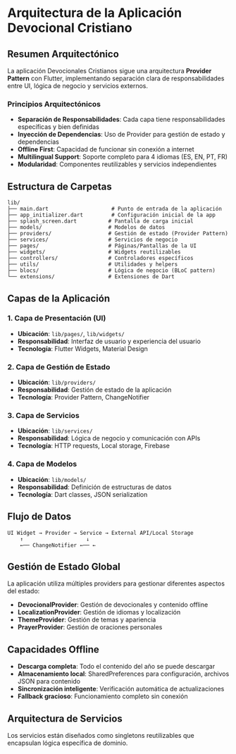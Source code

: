 # Arquitectura de la Aplicación Devocional Cristiano

## Resumen Arquitectónico

La aplicación Devocionales Cristianos sigue una arquitectura **Provider Pattern** con Flutter, implementando separación clara de responsabilidades entre UI, lógica de negocio y servicios externos.

### Principios Arquitectónicos

- **Separación de Responsabilidades**: Cada capa tiene responsabilidades específicas y bien definidas
- **Inyección de Dependencias**: Uso de Provider para gestión de estado y dependencias
- **Offline First**: Capacidad de funcionar sin conexión a internet
- **Multilingual Support**: Soporte completo para 4 idiomas (ES, EN, PT, FR)
- **Modularidad**: Componentes reutilizables y servicios independientes

## Estructura de Carpetas

```
lib/
├── main.dart                    # Punto de entrada de la aplicación
├── app_initializer.dart         # Configuración inicial de la app
├── splash_screen.dart          # Pantalla de carga inicial
├── models/                     # Modelos de datos
├── providers/                  # Gestión de estado (Provider Pattern)
├── services/                   # Servicios de negocio
├── pages/                      # Páginas/Pantallas de la UI
├── widgets/                    # Widgets reutilizables
├── controllers/                # Controladores específicos
├── utils/                      # Utilidades y helpers
├── blocs/                      # Lógica de negocio (BLoC pattern)
└── extensions/                 # Extensiones de Dart
```

## Capas de la Aplicación

### 1. Capa de Presentación (UI)
- **Ubicación**: `lib/pages/`, `lib/widgets/`
- **Responsabilidad**: Interfaz de usuario y experiencia del usuario
- **Tecnología**: Flutter Widgets, Material Design

### 2. Capa de Gestión de Estado
- **Ubicación**: `lib/providers/`
- **Responsabilidad**: Gestión de estado de la aplicación
- **Tecnología**: Provider Pattern, ChangeNotifier

### 3. Capa de Servicios
- **Ubicación**: `lib/services/`
- **Responsabilidad**: Lógica de negocio y comunicación con APIs
- **Tecnología**: HTTP requests, Local storage, Firebase

### 4. Capa de Modelos
- **Ubicación**: `lib/models/`
- **Responsabilidad**: Definición de estructuras de datos
- **Tecnología**: Dart classes, JSON serialization

## Flujo de Datos

```
UI Widget → Provider → Service → External API/Local Storage
    ↑                    ↓
    ←── ChangeNotifier ←── ←
```

## Gestión de Estado Global

La aplicación utiliza múltiples providers para gestionar diferentes aspectos del estado:

- **DevocionalProvider**: Gestión de devocionales y contenido offline
- **LocalizationProvider**: Gestión de idiomas y localización
- **ThemeProvider**: Gestión de temas y apariencia
- **PrayerProvider**: Gestión de oraciones personales

## Capacidades Offline

- **Descarga completa**: Todo el contenido del año se puede descargar
- **Almacenamiento local**: SharedPreferences para configuración, archivos JSON para contenido
- **Sincronización inteligente**: Verificación automática de actualizaciones
- **Fallback gracioso**: Funcionamiento completo sin conexión

## Arquitectura de Servicios

Los servicios están diseñados como singletons reutilizables que encapsulan lógica específica de dominio.